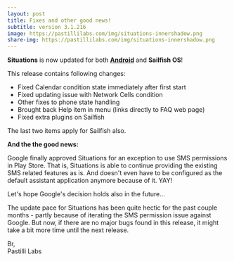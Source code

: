 ```yaml
---
layout: post
title: Fixes and other good news!
subtitle: version 3.1.216
image: https://pastillilabs.com/img/situations-innershadow.png
share-img: https://pastillilabs.com/img/situations-innershadow.png
---
```


**Situations** is now updated for both **[Android](https://play.google.com/store/apps/details?id=com.pastillilabs.situations2)** and **Sailfish OS**!

This release contains following changes:
- Fixed Calendar condition state immediately after first start
- Fixed updating issue with Network Cells condition
- Other fixes to phone state handling
- Brought back Help item in menu (links directly to FAQ web page)
- Fixed extra plugins on Sailfish

The last two items apply for Sailfish also.

**And the the good news:**

Google finally approved Situations for an exception to use SMS permissions in Play Store. That is, Situations is able to continue providing the existing SMS related features as is. And doesn't even have to be configured as the default assistant application anymore because of it. YAY!

Let's hope Google's decision holds also in the future...

The update pace for Situations has been quite hectic for the past couple months - partly because of iterating the SMS permission issue against Google. But now, if there are no major bugs found in this release, it might take a bit more time until the next release.

Br,  
Pastilli Labs

